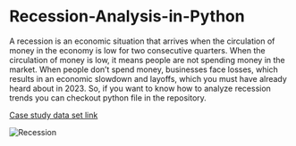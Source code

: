 # Recession-Analysis-in-Python

A recession is an economic situation that arrives when the circulation of money in the economy is low for two consecutive quarters. When the circulation of money is low, it means people are not spending money in the market. When people don’t spend money, businesses face losses, which results in an economic slowdown and layoffs, which you must have already heard about in 2023. So, if you want to know how to analyze recession trends you can checkout python file in the repository.

[Case study data set link](https://github.com/rutvi14/Recession-Analysis-in-Python/blob/main/UK_monthly_gdp.csv)

![Recession](https://img.etimg.com/thumb/width-1200,height-900,imgsize-310012,resizemode-75,msid-92429098/markets/stocks/news/us-recession-it-stocks-here-is-what-happened-in-2008-and-2020.jpg)
